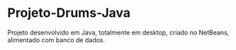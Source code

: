 # Projeto-Drums-Java
Projeto desenvolvido em Java, totalmente em desktop, criado no NetBeans, alimentado com banco de dados.
